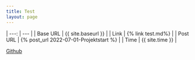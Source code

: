 ```yaml
---
title: Test
layout: page
---
```


| ---:     | ---                                    |
| Base URL | {{ site.baseurl }}                     |
| Link     | {% link test.md%}                      |
| Post URL | {% post_url 2022-07-01-Projektstart %} |
| Time     | {{ site.time }}                        |

[Github](https://github.com/FINESSE-Security/website)
